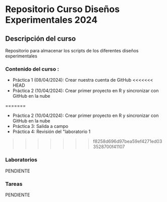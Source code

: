 # Repositorio Curso Diseños Experimentales 2024

## Descripción del curso 
Repositorio para almacenar los scripts de los diferentes diseños experimentales 

### Contenido del curso :

+ Práctica 1 (08/04/2024): Crear nuestra cuenta de GitHub
<<<<<<< HEAD
+  Práctica 2 (10/04/2024): Crear primer proyecto en R y sincronizar con GitHub en la nube

=======
+  Práctica 2 (10/04/2024): Crear primer proyecto en R y sincronizar con GitHub
en la nube
+ Práctica 3: Salida a campo 
+ Práctica 4: Revisión del "laboratorio 1
>>>>>>> f8258d696d97bea59ef4271ed033528700f41107

### Laboratorios 
PENDIENTE


### Tareas 
PENDIENTE